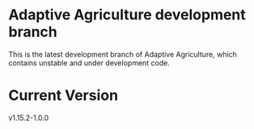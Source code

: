 # Adaptive Agriculture development branch
 
This is the latest development branch of Adaptive Agriculture, which contains unstable and under development code.

# Current Version

v1.15.2-1.0.0
